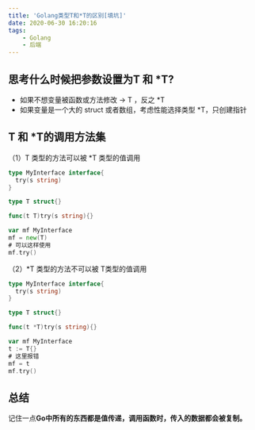 ```yaml
---
title: 'Golang类型T和*T的区别[填坑]'
date: 2020-06-30 16:20:16
tags:
	- Golang
	- 后端
---
```


## 思考什么时候把参数设置为T 和 *T?

- 如果不想变量被函数或方法修改 ->  T ，反之 *T
- 如果变量是一个大的 struct 或者数组，考虑性能选择类型 *T，只创建指针

<!--more-->

## T 和 *T的调用方法集

（1）T 类型的方法可以被 *T 类型的值调用

```go
type MyInterface interface{
  try(s string)
}

type T struct{}

func(t T)try(s string){}

var mf MyInterface
mf = new(T)
# 可以这样使用
mf.try()
```

（2）*T 类型的方法不可以被 T类型的值调用

```go
type MyInterface interface{
  try(s string)
}

type T struct{}

func(t *T)try(s string){}

var mf MyInterface
t := T{}
# 这里报错
mf = t
mf.try()
```

## 总结

记住一点**Go中所有的东西都是值传递，调用函数时，传入的数据都会被复制。**